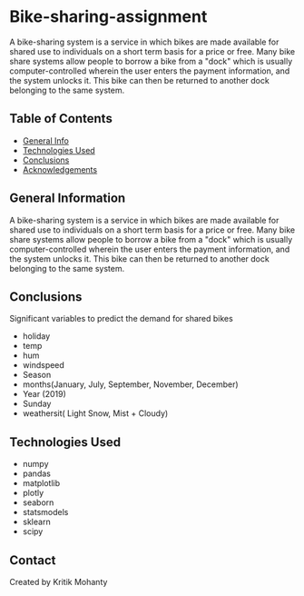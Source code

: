 # Bike-sharing-assignment
A bike-sharing system is a service in which bikes are made available for shared use to individuals on a short term basis for a price or free. Many bike share systems allow people to borrow a bike from a "dock" which is usually computer-controlled wherein the user enters the payment information, and the system unlocks it. This bike can then be returned to another dock belonging to the same system.


## Table of Contents
* [General Info](#general-information)
* [Technologies Used](#technologies-used)
* [Conclusions](#conclusions)
* [Acknowledgements](#acknowledgements)

<!-- You can include any other section that is pertinent to your problem -->

## General Information
A bike-sharing system is a service in which bikes are made available for shared use to individuals on a short term basis for a price or free. Many bike share systems allow people to borrow a bike from a "dock" which is usually computer-controlled wherein the user enters the payment information, and the system unlocks it. This bike can then be returned to another dock belonging to the same system.

<!-- You don't have to answer all the questions - just the ones relevant to your project. -->

## Conclusions
Significant variables to predict the demand for shared bikes

- holiday
- temp
- hum
- windspeed
- Season
- months(January, July, September, November, December)
- Year (2019)
- Sunday
- weathersit( Light Snow, Mist + Cloudy)

<!-- You don't have to answer all the questions - just the ones relevant to your project. -->


## Technologies Used
- numpy 
- pandas 
- matplotlib 
- plotly
- seaborn
- statsmodels 
- sklearn
- scipy


## Contact
Created by Kritik Mohanty


<!-- Optional -->
<!-- ## License -->
<!-- This project is open source and available under the [... License](). -->

<!-- You don't have to include all sections - just the one's relevant to your project -->
